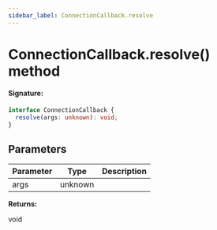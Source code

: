 ```yaml
---
sidebar_label: ConnectionCallback.resolve
---
```


# ConnectionCallback.resolve() method

#### Signature:

```typescript
interface ConnectionCallback {
  resolve(args: unknown): void;
}
```

## Parameters

| Parameter | Type    | Description |
| --------- | ------- | ----------- |
| args      | unknown |             |

**Returns:**

void
